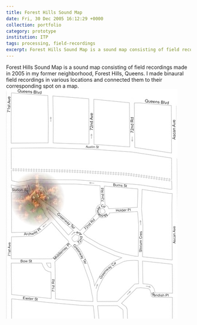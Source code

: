 ```yaml
---
title: Forest Hills Sound Map
date: Fri, 30 Dec 2005 16:12:29 +0000
collection: portfolio
category: prototype
institution: ITP
tags: processing, field-recordings
excerpt: Forest Hills Sound Map is a sound map consisting of field recordings made in 2005 in my former neighborhood, Forest Hills.<br /><img src='/images/portfolio/forest-hills-soundmap-300w.png'>
---
```

Forest Hills Sound Map is a sound map consisting of field recordings made in 2005 in my former neighborhood, Forest Hills, Queens.  I made binaural field recordings in various locations and connected them to their corresponding spot on a map. <br /><img src='/images/portfolio/forest_hills_soundmap.png'> 
